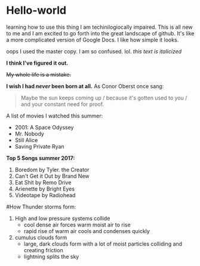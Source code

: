 # Hello-world
learning how to use this thing
I am techinilogiocally impaired.  This is all new to me and I am excited to go forth into the great landscape of github.  It's like a more complicated version of Google Docs.  I like how simple it looks.


oops I used the master copy.  I am so confused. lol.
*this text is italicized* 


**I think I've figured it out.**


~~My whole life is a mistake.~~


**I wish I had _never_ been born at all.**
As Conor Oberst once sang: 
>Maybe the sun keeps coming up / because it's gotten used to you / and your constant need for proof.


A list of movies I watched this summer:
- 2001: A Space Odyssey
- Mr. Nobody
- Still Alice
- Saving Private Ryan


**Top 5 Songs summer 2017:**
1. Boredom by Tyler. the Creator
2. Can't Get it Out by Brand New
3. Eat Shit by Remo Drive
4. Arienette by Bright Eyes
5. Videotape by Radiohead


#How Thunder storms form:
1. High and low pressure systems collide
    - cool dense air forces warm moist air to rise
    - rapid rise of warm air cools and condenses quickly
2. cumulus clouds form
    - large, dark clouds form with a lot of moist particles colliding and creating friction
    - lightning splits the sky 
    
